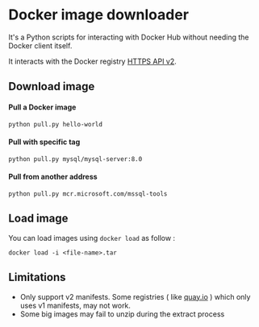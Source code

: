 # Docker image downloader

It's a Python scripts for interacting with Docker Hub without needing the Docker client itself.

It interacts with the Docker registry [HTTPS API v2](https://docs.docker.com/registry/spec/api/).

## Download image

#### Pull a Docker image

`python pull.py hello-world`

#### Pull with specific tag

`python pull.py mysql/mysql-server:8.0`

#### Pull from another address

`python pull.py mcr.microsoft.com/mssql-tools`

## Load image

You can load images using `docker load` as follow :

`docker load -i <file-name>.tar`

## Limitations

- Only support v2 manifests. Some registries ( like [quay.io](https://quay.io) ) which only uses v1 manifests, may not work.
- Some big images may fail to unzip during the extract process
